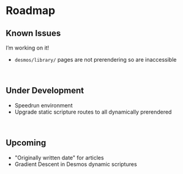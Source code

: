 # Roadmap
<!-- #SQUARK live!
| dest = info/roadmap
| capt = Development of <em>Integrity</em>
| index = info
| update = 2025 September 15
-->


## Known Issues

I’m working on it!

- `desmos/library/` pages are not prerendering so are inaccessible


<br>


## Under Development

- Speedrun environment
- Upgrade static scripture routes to all dynamically prerendered


<br>


## Upcoming

- "Originally written date" for articles
- Gradient Descent in Desmos dynamic scriptures
